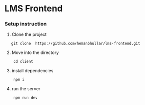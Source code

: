 # LMS Frontend

### Setup instruction

1. Clone the project

```
   git clone  https://github.com/hemanbhullar/lms-frontend.git

```

2. Move into the directory

```
    cd client
```

3. install dependencies
```
    npm i
```

4. run the server

```
    npm run dev
```